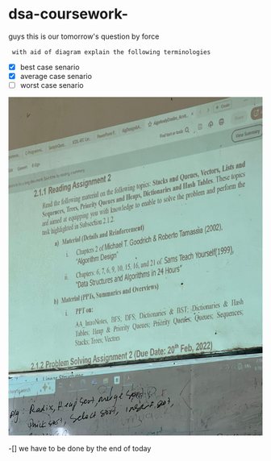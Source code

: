 # dsa-coursework-
guys this is our tomorrow's question by force
```
 with aid of diagram explain the following terminologies
```
- [X]  best case senario
- [X]  average case senario
- [ ]  worst case senario
<p align="center">
  <img src="images/IMG-20250828-WA0048.jpg" alt="A screenshot of my project">
</p>
 -[] we have to be done by the end of today